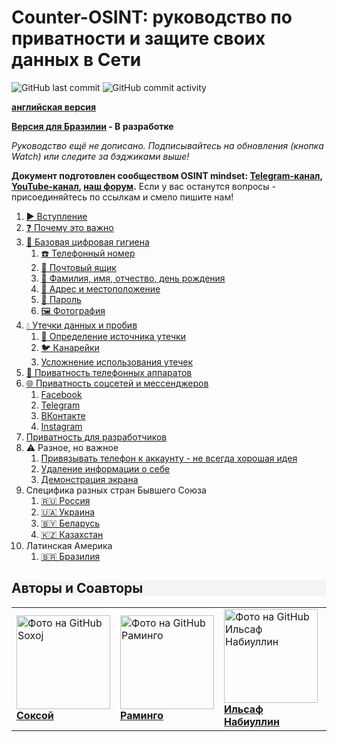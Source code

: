 # Counter-OSINT: руководство по приватности и защите своих данных в Сети

![GitHub last commit](https://img.shields.io/github/last-commit/soxoj/counter-osint-guide-ru?label=%D0%9F%D0%BE%D1%81%D0%BB%D0%B5%D0%B4%D0%BD%D0%B5%D0%B5%20%D0%BE%D0%B1%D0%BD%D0%BE%D0%B2%D0%BB%D0%B5%D0%BD%D0%B8%D0%B5)
![GitHub commit activity](https://img.shields.io/github/commit-activity/m/soxoj/counter-osint-guide-ru?color=yellow&label=%D0%A7%D0%B0%D1%81%D1%82%D0%BE%D1%82%D0%B0%20%D0%BE%D0%B1%D0%BD%D0%BE%D0%B2%D0%BB%D0%B5%D0%BD%D0%B8%D0%B9)

**[английская версия](https://github.com/soxoj/counter-osint-guide-en)**

**[Версия для Бразилии](https://github.com/alexandresantosal91/counter-osint-guide-pt-br) - В разработке**

*Руководство ещё не дописано. Подписывайтесь на обновления (кнопка Watch) или следите за бэджиками выше!*

**Документ подготовлен сообществом OSINT mindset: [Telegram-канал](https://t.me/osint_mindset), [YouTube-канал](https://www.youtube.com/@osint_mindset), [наш форум](https://t.me/+GMxoDCvLO0k0MWRi).**
Если у вас останутся вопросы - присоединяйтесь по ссылкам и смело пишите нам!

 1. [▶️ Вступление](./pages/intro.md)
 1. [❓ Почему это важно](./pages/importance.md)
 1. [🛁 Базовая цифровая гигиена](./pages/hygiene.md)
     1. [☎️ Телефонный номер](./pages/phone.md)
     1. [📧 Почтовый ящик](./pages/email.md)
     1. [📛 Фамилия, имя, отчество, день рождения](./pages/fio-birthday.md)
     1. [📍 Адрес и местоположение](./pages/location.md)
     1. [🔑 Пароль](./pages/password.md)
     1. [🖼️ Фотография](./pages/photo.md)
 1. [💧 Утечки данных и пробив](./pages/breaches.md)
     1. [🔎 Определение источника утечки](./pages/breach-detection.md)
     1. [🐦 Канарейки](./pages/canary-tokens.md)
     1. [Усложнение использования утечек](./pages/making-breaches-useless.md)
 1. [📱 Приватность телефонных аппаратов](./pages/mobile-apps-privacy.md)
 1. [🌐 Приватность соцсетей и мессенджеров](./pages/platforms.md)
     1. [Facebook](./pages/facebook.md)
     1. [Telegram](./pages/telegram.md)
     1. [ВКонтакте](./pages/vkontakte.md)
     1. [Instagram](./pages/instagram.md)
 1. [Приватность для разработчиков](./pages/development.md)
 1. ⚠️ Разное, но важное
     1. [Привязывать телефон к аккаунту - не всегда хорошая идея](./pages/2fa.md)
     1. [Удаление информации о себе](./pages/deleteme.md)
     1. [Демонстрация экрана](./pages/screen-sharing.md)
 1. Специфика разных стран Бывшего Союза
     1. [🇷🇺 Россия](./pages/russia.md)
     1. [🇺🇦 Украина](./pages/ukraine.md)
     1. [🇧🇾 Беларусь](./pages/belarus.md)
     1. [🇰🇿 Казахстан](./pages/kazakhstan.md)
1. Латинская Америка
     1. [🇧🇷 Бразилия](https://github.com/alexandresantosal91/counter-osint-guide-pt-br)

<h2 style="background-color: #F5F5F5;">Авторы и Соавторы</h2>

<table>
  <tr>
    <td>
      <a href="https://github.com/soxoj">
        <img src="https://avatars.githubusercontent.com/u/31013580?v=4" alt="Фото на GitHub Soxoj" width="150px"/>
        <br><b>Соксой</b>
      </a>
    </td>
    <td>
      <a href="https://github.com/SOsintOps">
        <img src="https://avatars.githubusercontent.com/u/28706121?v=4" alt="Фото на GitHub Раминго" width="150px"/>
        <br><b>Раминго</b>
      </a>
    </td>
    <td>
      <a href="https://github.com/whoamins">
        <img src="https://avatars.githubusercontent.com/u/66217512?v=4" alt="Фото на GitHub Ильсаф Набиуллин" width="150px"/>
        <br><b>Ильсаф Набиуллин</b>
      </a>
    </td>
    <td>
      <a href="https://github.com/alexandresantosal91">
        <img src="https://avatars.githubusercontent.com/u/122564125?s=400&u=89b5e90a309d06830dcac867a6a5a8e2940ff693&v=4" alt="Фото на GitHub Александр Сантос" width="150px"/>
        <br><b>Александр Сантос</b>
      </a>
    </td>
  </tr>
</table>
